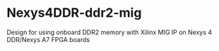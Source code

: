 # Nexys4DDR-ddr2-mig
Design for using onboard DDR2 memory with Xilinx MIG IP on Nexys 4 DDR/Nexys A7 FPGA boards
